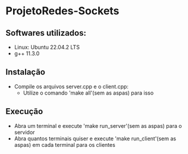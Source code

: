 # ProjetoRedes-Sockets
## Softwares utilizados:
 - Linux: Ubuntu 22.04.2 LTS
 - g++ 11.3.0
   
## Instalação
- Compile os arquivos server.cpp e o client.cpp:
  - Utilize o comando 'make all'(sem as aspas) para isso

## Execução
- Abra um terminal e execute 'make run_server'(sem as aspas) para o servidor
- Abra quantos terminais quiser e execute 'make run_client'(sem as aspas) em cada terminal para os clientes 


